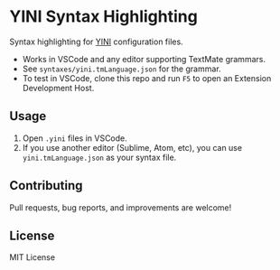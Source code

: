 # YINI Syntax Highlighting

Syntax highlighting for [YINI](https://github.com/YINI-lang) configuration files.

- Works in VSCode and any editor supporting TextMate grammars.
- See `syntaxes/yini.tmLanguage.json` for the grammar.
- To test in VSCode, clone this repo and run `F5` to open an Extension Development Host.

## Usage

1. Open `.yini` files in VSCode.
2. If you use another editor (Sublime, Atom, etc), you can use `yini.tmLanguage.json` as your syntax file.

## Contributing

Pull requests, bug reports, and improvements are welcome!

## License

MIT License
